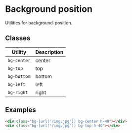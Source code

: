 # Background position

Utilities for background-position.

## Classes

| Utility | Description |
|--------|-------------|
| `bg-center` | center |
| `bg-top` | top |
| `bg-bottom` | bottom |
| `bg-left` | left |
| `bg-right` | right |

## Examples

```html
<div class="bg-[url('/img.jpg')] bg-center h-40"></div>
<div class="bg-[url('/img.jpg')] bg-top h-40"></div>
```
